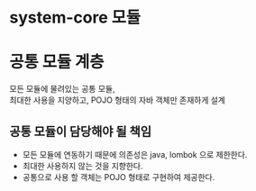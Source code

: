 system-core 모듈
===

# 공통 모듈 계층

모든 모듈에 물려있는 공통 모듈,  
최대한 사용을 지양하고, POJO 형태의 자바 객체만 존재하게 설계

## 공통 모듈이 담당해야 될 책임

- 모든 모듈에 연동하기 때문에 의존성은 java, lombok 으로 제한한다.
- 최대한 사용하지 않는 것을 지향한다.
- 공통으로 사용 할 객체는 POJO 형태로 구현하여 제공한다.